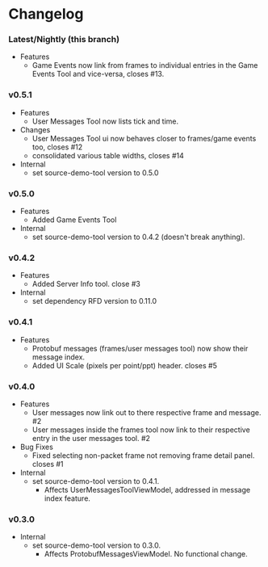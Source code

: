# Changelog

### Latest/Nightly (this branch)
- Features
    - Game Events now link from frames to individual entries in the Game Events Tool and vice-versa, closes #13.

### v0.5.1
- Features
    - User Messages Tool now lists tick and time.
- Changes
    - User Messages Tool ui now behaves closer to frames/game events too, closes #12
    - consolidated various table widths, closes #14
- Internal
    - set source-demo-tool version to 0.5.0

### v0.5.0
- Features
    - Added Game Events Tool
- Internal
    - set source-demo-tool version to 0.4.2 (doesn't break anything).

### v0.4.2
- Features
    - Added Server Info tool. close #3
- Internal
    - set dependency RFD version to 0.11.0
  
### v0.4.1
- Features
    - Protobuf messages (frames/user messages tool) now show their message index.
    - Added UI Scale (pixels per point/ppt) header. closes #5

### v0.4.0
- Features
    - User messages now link out to there respective frame and message. #2
    - User messages inside the frames tool now link to their respective entry in the user messages tool. #2
- Bug Fixes
    - Fixed selecting non-packet frame not removing frame detail panel. closes #1
- Internal
    - set source-demo-tool version to 0.4.1.
        - Affects UserMessagesToolViewModel, addressed in message index feature.

### v0.3.0
- Internal
    - set source-demo-tool version to 0.3.0.
        - Affects ProtobufMessagesViewModel. No functional change.